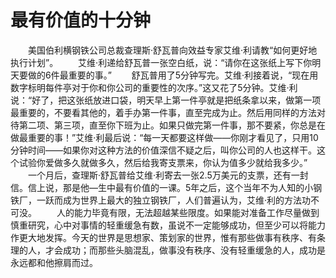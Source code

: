 # 最有价值的十分钟
　　美国伯利横钢铁公司总裁查理斯·舒瓦普向效益专家艾维·利请教“如何更好地执行计划”。 
　　艾维·利递给舒瓦普一张空白纸，说：“请你在这张纸上写下你明天要做的6件最重要的事。” 
　　舒瓦普用了5分钟写完。艾维·利接着说，“现在用数字标明每件亭对于你和你公司的重要性的次序。”这又花了5分钟。艾维·利说：“好了，把这张纸放进口袋，明天早上第一件亭就是把纸条拿以来，做第一项最重要的，不要看其他的，着手办第一件事，直至完成为止。然后用同样的方法对待第二项、第三项，直至你下班为止。如果只做完第一件事，那不要紧，你总是在做最重要的事！”艾维·利最后说：“每一天都要这样做——你刚才看见了，只用10分钟时间——如果你对这种方法的价值深信不疑之后，叫你公司的人也这样干。这个试验你爱做多久就做多久，然后给我寄支票来，你认为值多少就给我多少。” 
　　一个月后，查理斯·舒瓦普给艾维·利寄去一张2.5万美元的支票，还有一封信。信上说，那是他—生中最有价值的一课。5年之后，这个当年不为人知的小钢铁厂，一跃而成为世界上最大的独立钢铁厂，人们普遍认为，艾维·利的方法功不可没。 
　　人的能力毕竟有限，无法超越某些限度。如果能对准备工作尽量做到慎重研究，心中对事情的轻重缓急有数，虽说不一定能够成功，但至少可以将能力作更大地发挥。今天的世界是思想家、策划家的世界，惟有那些做事有秩序、有条理的人，才会成功；而那些头脑混乱，做事没有秩序、没有轻重缓急的人，成功是永远都和他擦肩而过。
  